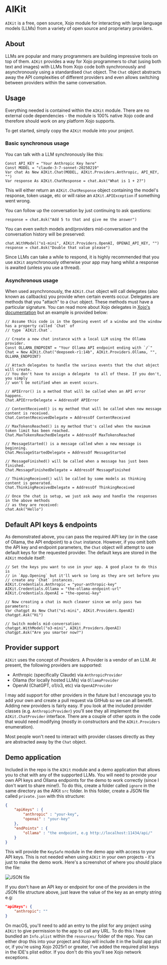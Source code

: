 # AIKit

`AIKit` is a free, open source, Xojo module for interacting with large language models (LLMs) from a variety of open source and proprietary providers.

## About

LLMs are popular and many programmers are building impressive tools on top of them. `AIKit` provides a way for Xojo programmers to chat (using both text and images) with LLMs from Xojo code both synchronously and asynchronously using a standardised `Chat` object. The `Chat` object abstracts away the API complexities of different providers and even allows switching between providers within the same conversation.

## Usage

Everything needed is contained within the `AIKit` module. There are no external code dependencies - the module is 100% native Xojo code and therefore should work on any platform Xojo supports.

To get started, simply copy the `AIKit` module into your project.

### Basic synchronous usage

You can talk with a LLM synchronously like this:

```xojo
Const API_KEY = "Your Anthropic Key here"
Const MODEL = "claude-3-7-sonnet-20250219"
Var chat As New AIKit.Chat(MODEL, AIKit.Providers.Anthropic, API_KEY, "")
Var response As AIKit.ChatResponse = chat.Ask("What is 1 + 2?")
```

This will either return an `AIKit.ChatResponse` object containing the model's response, token usage, etc or will raise an `AIKit.APIException` if something went wrong.

You can follow up the conversation by just continuing to ask questions:

```xojo
response = chat.Ask("Add 5 to that and give me the answer")
```

You can even switch models and/providers mid-conversation and the conversation history will be preserved:

```xojo
chat.WithModel("o1-mini", AIKit.Providers.OpenAI, OPENAI_API_KEY, "")
response = chat.Ask("Double that value please")
```

Since LLMs can take a while to respond, it is highly recommended that you use `AIKit` asynchronously otherwise your app may hang whilst a response is awaited (unless you use a thread).

### Asynchronous usage

When used asynchronously, the `AIKit.Chat` object will call delegates (also known as callbacks) you provide when certain events occur. Delegates are methods that you "attach" to a `Chat` object. These methods must have a particular signature. You can read more about Xojo delegates in [Xojo's documentation][delegates documentation] but an example is provided below:

```xojo
// Assume this code is in the Opening event of a window and the window has a property called `Chat` of
// type `AIKit.Chat`.

// Create a new chat instance with a local LLM using the Ollama provider.
Const OLLAMA_ENDPOINT = "Your Ollama API endpoint ending with `/`"
Chat = New AIKit.Chat("deepseek-r1:14b", AIKit.Providers.Ollama, "", OLLAMA_ENDPOINT)

// Attach delegates to handle the various events that the chat object will create.
// You don't have to assign a delegate  to all of these. If you don't, you simply 
// won't be notified when an event occurs.

// APIError() is a method that will be called when an API error happens.
Chat.APIErrorDelegate = AddressOf APIError

// ContentReceived() is my method that will be called when new message content is received.
Chat.ContentReceivedDelegate = AddressOf ContentReceived

// MaxTokensReached() is my method that's called when the maximum token limit has been reached.
Chat.MaxTokensReachedDelegate = AddressOf MaxTokensReached

// MessageStarted() is a message called when a new message is beginning.
Chat.MessageStartedDelegate = AddressOf MessageStarted

// MessageFinished() will be called when a message has just been finished.
Chat.MessageFinishedDelegate = AddressOf MessageFinished

// ThinkingReceived() will be called by some models as thinking content is generated.
Chat.ThinkingReceivedDelegate = AddressOf ThinkingReceived

// Once the chat is setup, we just ask away and handle the responses in the above methods
// as they are received:
chat.Ask("Hello")
```

## Default API keys & endpoints

As demonstrated above, you can pass the required API key (or in the case of Ollama, the API endpoint) to a `Chat` instance. However, if you omit both the API key and endpoint parameters, the `Chat` object will attempt to use default keys for the requested provider. The default keys are stored in the `AIKit` module itself:

```xojo
// Set the keys you want to use in your app. A good place to do this is 
// in `App.Opening` but it'll work so long as they are set before you
// create any `Chat` instances.
AIKit.Credentials.Anthropic = "your-anthropic-key"
AIKit.Credentials.Ollama = "the-ollama-endpoint-url"
AIKit.Credentials.OpenAI = "the-openai-key"

// Now creating a chat is much cleaner since we only pass two parameters:
Var chatgpt As New Chat("o1-mini", AIKit.Providers.OpenAI)
chatgpt.Ask("Hi")

// Switch models mid-conversation:
chatgpt.WithModel("o3-mini", AIKit.Providers.OpenAI)
chatgpt.Ask("Are you smarter now?")
```

## Provider support

`AIKit` uses the concept of _Providers_. A Provider is a vendor of an LLM. At present, the following providers are supported:

- Anthropic (specifically Claude) via `AnthropicProvider`
- Ollama (for locally hosted LLMs) via `OllamaProvider`
- OpenAI (ChatGPT, o1/o3, etc) via `OpenAIProvider`

I may add support for other providers in the future but I encourage you to add your own and create a pull request via GitHub so we can all benefit. Adding new providers is fairly easy. If you look at the included provider classes (e.g. `AnthropicProvider`) you'll see they all implement the `AIKit.ChatProvider` interface. There are a couple of other spots in the code that would need modifying (mostly in constructors and the `AIKit.Providers` enumeration).

Most people won't need to interact with provider classes directly as they are abstracted away by the `Chat` object.

## Demo application
Included in the repo is the `AIKit` module and a demo application that allows you to chat with any of the supported LLMs. You will need to provide your own API keys and Ollama endpoints for the demo to work correctly (since I don't want to share mine!). To do this, create a folder called `ignore` in the same directory as the AIKit `src` folder. In this folder, create a JSON file called `private.json` with this structure:

```json
{
	"apiKeys" : {
		"anthropic" : "your-key",
		"openai" : "your-key"
	},
	"endPoints" : {
		"ollama" : "the endpoint, e.g http://localhost:11434/api/"
	}
}
```

This will provide the `KeySafe` module in the demo app with access to your API keys. This is not needed when using `AIKit` in your own projects - it's just to make the demo work. Here's a screenshot of where you should place the file:

![JSON file][private-json]

If you don't have an API key or endpoint for one of the providers in the JSON file structure above, just leave the value of the key as an empty string e.g:

```json
"apiKeys": {
	"anthropic": ""
}
```

On macOS, you'll need to add an entry to the plist for any project using `AIKit` to give permission to the app to call any URL. To do this I have bundled an `Info.plist` within the `resources/` folder of the repo. You can either drop this into your project and Xojo will include it in the build app plist or, if you're using Xojo 2025r1 or greater, I've added the required plist keys in the IDE's plist editor. If you don't do this you'll see Xojo network exceptions.

[delegates documentation]:https://documentation.xojo.com/api/data_types/additional_types/delegate.html
[private-json]: https://images.garrypettet.com/projects/aikit-private-json-file.png
